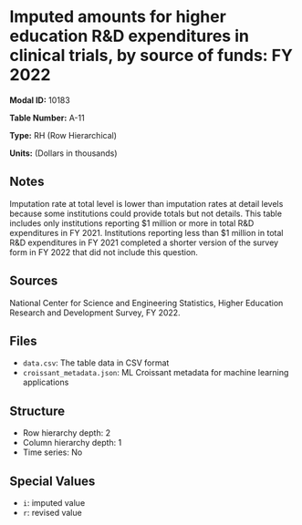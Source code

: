 # Imputed amounts for higher education R&D expenditures in clinical trials, by source of funds: FY 2022

**Modal ID:** 10183

**Table Number:** A-11

**Type:** RH (Row Hierarchical)

**Units:** (Dollars in thousands)

## Notes

Imputation rate at total level is lower than imputation rates at detail levels because some institutions could provide totals but not details. This table includes only institutions reporting $1 million or more in total R&D expenditures in FY 2021. Institutions reporting less than $1 million in total R&D expenditures in FY 2021 completed a shorter version of the survey form in FY 2022 that did not include this question.

## Sources

National Center for Science and Engineering Statistics, Higher Education Research and Development Survey, FY 2022.

## Files

- `data.csv`: The table data in CSV format
- `croissant_metadata.json`: ML Croissant metadata for machine learning applications

## Structure

- Row hierarchy depth: 2
- Column hierarchy depth: 1
- Time series: No

## Special Values

- `i`: imputed value
- `r`: revised value
